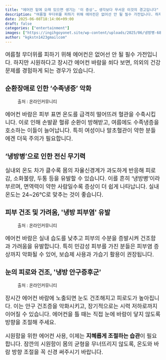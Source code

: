 ```yaml
---
title: "에어컨 밑에 오래 있으면 생기는 '이 증상'… 생각보다 무서운 이것의 경고입니다"
description: "여름철 무더위를 피하기 위해 에어컨은 없어선 안 될 필수 가전입니다. 하지만 시원하다고 장시간 에어컨 바람을 쐬다 보면, 의외의 건강 문제를 경험하게 되는 경우가 있습니다."
date: 2025-06-08T18:14:06+09:00
draft: false
categories: ["entertainment"]
images: ["https://ingihgoyonet.site/wp-content/uploads/2025/06/냉방병-683x1024.png", "https://ingihgoyonet.site/wp-content/uploads/2025/06/pexels-kristinanor-3219552-1-683x1024.jpg", "https://ingihgoyonet.site/wp-content/uploads/2025/06/pexels-kseniachernaya-5752281-1024x684.jpg"]
author: "kgkstn1423gmailcom"
---
```


<p style="font-size:18px">여름철 무더위를 피하기 위해 에어컨은 없어선 안 될 필수 가전입니다. 하지만 시원하다고 장시간 에어컨 바람을 쐬다 보면, 의외의 건강 문제를 경험하게 되는 경우가 있습니다.</p> <h2 >순환장애로 인한 ‘수족냉증’ 악화</h2> <figure ><img src="https://ingihgoyonet.site/wp-content/uploads/2025/06/냉방병-683x1024.png" alt="" style="aspect-ratio:16/9;object-fit:cover"/><figcaption >출처 : 온라인커뮤니티</figcaption></figure> <p style="font-size:18px">에어컨 바람은 피부 표면 온도를 급격히 떨어뜨려 혈관을 수축시킵니다. 이로 인해 손발끝 혈류 순환이 방해받고, 여름에도 수족냉증을 호소하는 이들이 늘어납니다. 특히 여성이나 말초혈관이 약한 분들에겐 더욱 주의가 필요합니다.</p> <h2 >‘냉방병’으로 인한 전신 무기력</h2> <p style="font-size:18px">실내외 온도 차가 클수록 몸의 자율신경계가 과도하게 반응해 피로감, 소화불량, 두통 등을 유발할 수 있습니다. 이를 흔히 ‘냉방병’이라 부르며, 면역력이 약한 사람일수록 증상이 더 쉽게 나타납니다. 실내온도는 24~26℃로 맞추는 것이 좋습니다.</p> <h2 >피부 건조 및 가려움, '냉방 피부염' 유발</h2> <figure ><img src="https://ingihgoyonet.site/wp-content/uploads/2025/06/pexels-kristinanor-3219552-1-683x1024.jpg" alt="" style="aspect-ratio:16/9;object-fit:cover"/><figcaption >출처 : 온라인커뮤니티</figcaption></figure> <p style="font-size:18px">에어컨 바람은 실내 습도를 낮추고 피부의 수분을 증발시켜 건조함과 가려움을 유발합니다. 특히 민감성 피부를 가진 분들은 피부염 증상까지 악화될 수 있어, 보습제 사용과 가습기 활용이 권장됩니다.</p> <h2 >눈의 피로와 건조, '냉방 안구증후군'</h2> <figure ><img src="https://ingihgoyonet.site/wp-content/uploads/2025/06/pexels-kseniachernaya-5752281-1024x684.jpg" alt="" style="aspect-ratio:16/9;object-fit:cover"/><figcaption >출처 : 온라인커뮤니티</figcaption></figure> <p style="font-size:18px">장시간 에어컨 바람에 노출되면 눈도 건조해지고 피로도가 높아집니다. 이는 안구 건조증을 악화시키고, 장기적으로는 시력 저하로까지 이어질 수 있습니다. 에어컨을 틀 때는 직접 눈에 바람이 닿지 않도록 방향을 조절해 주세요.</p> <p style="font-size:18px">시원함을 위한 에어컨 사용, 이제는 <strong>지혜롭게 조절하는 습관</strong>이 필요합니다. 잠깐의 시원함이 몸의 균형을 무너뜨리지 않도록, 온도와 바람 방향 조절을 꼭 신경 써주시기 바랍니다.</p>